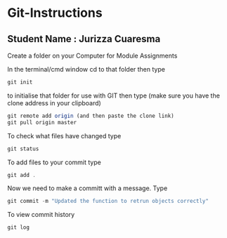 # Git-Instructions

## Student Name : Jurizza Cuaresma

Create a folder on your Computer for Module Assignments

In the terminal/cmd window cd to that folder then type
```javascript
git init
```
to initialise that folder for use with GIT then type (make sure you have the clone address in your clipboard)

```javascript
git remote add origin (and then paste the clone link)
git pull origin master
```
To check what files have changed type

```javascript
git status
```

To add files to your commit type

```javascript
git add .
```

Now we need to make a committ with a message. Type

```javascript
git commit -m "Updated the function to retrun objects correctly"
```

To view commit history

```javascript
git log
```
